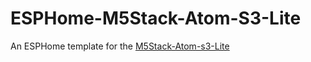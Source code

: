 # ESPHome-M5Stack-Atom-S3-Lite
An ESPHome template for the [M5Stack-Atom-s3-Lite](https://docs.m5stack.com/en/core/AtomS3%20Lite)
